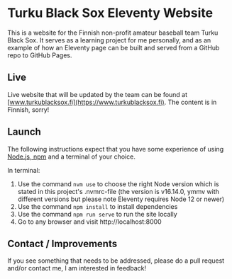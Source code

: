 # Turku Black Sox Eleventy Website

This is a website for the Finnish non-profit amateur baseball team Turku Black Sox. It serves as a learning project for me personally, and as an example of how an Eleventy page can be built and served from a GitHub repo to GitHub Pages.

## Live

Live website that will be updated by the team can be found at [www.turkublacksox.fi](https://www.turkublacksox.fi). The content is in Finnish, sorry!

## Launch

The following instructions expect that you have some experience of using [Node.js, npm](https://docs.npmjs.com/downloading-and-installing-node-js-and-npm) and a terminal of your choice.

In terminal:

1. Use the command `nvm use` to choose the right Node version which is stated in this project's .nvmrc-file (the version is v16.14.0, ymmv with different versions but please note Eleventy requires Node 12 or newer)
2. Use the command `npm install` to install dependencies
3. Use the command `npm run serve` to run the site locally
4. Go to any browser and visit http://localhost:8000

## Contact / Improvements

If you see something that needs to be addressed, please do a pull request and/or contact me, I am interested in feedback!
